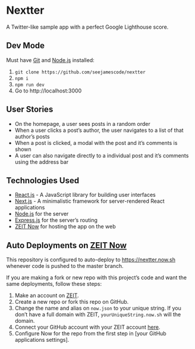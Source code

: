 # Nextter

A Twitter-like sample app with a perfect Google Lighthouse score.

## Dev Mode

Must have [Git](https://git-scm.com/book/en/v2/Getting-Started-Installing-Git) and [Node.js](https://nodejs.org/en/) installed:

1. `git clone https://github.com/seejamescode/nextter`
2. `npm i`
3. `npm run dev`
4. Go to http://localhost:3000

## User Stories

- On the homepage, a user sees posts in a random order
- When a user clicks a post’s author, the user navigates to a list of that author’s posts
- When a post is clicked, a modal with the post and it’s comments is shown
- A user can also navigate directly to a individual post and it’s comments using the address bar

## Technologies Used

- [React.js](https://reactjs.org/) - A JavaScript library for building user interfaces
- [Next.js](https://nextjs.org/) - A minimalistic framework for server-rendered React applications
- [Node.js](https://nodejs.org) for the server
- [Express.js](https://expressjs.com/) for the server’s routing
- [ZEIT Now](https://zeit.co/now) for hosting the app on the web

## Auto Deployments on [ZEIT Now](https://zeit.co)

This repository is configured to auto-deploy to https://nextter.now.sh whenever code is pushed to the master branch.

If you are making a fork or new repo with this project’s code and want the same deployments, follow these steps:

1. Make an account on [ZEIT](https://zeit.co).
2. Create a new repo or fork this repo on GitHub.
3. Change the name and alias on `now.json` to your unique string. If you don’t have a full domain with ZEIT, `yourUniqueString.now.sh` will the domain.
4. Connect your GitHub account with your ZEIT account [here](https://zeit.co/account).
5. Configure Now for the repo from the first step in [your GitHub applications settings].
